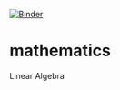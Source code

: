 [![Binder](https://mybinder.org/badge_logo.svg)](https://mybinder.org/v2/gh/DullPointerException/mathematics/master)
# mathematics
Linear Algebra

